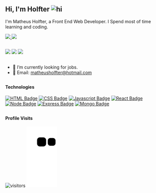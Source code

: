 ## Hi, I'm Holfter <img src="https://user-images.githubusercontent.com/1303154/88677602-1635ba80-d120-11ea-84d8-d263ba5fc3c0.gif" width="28px" alt="hi">
I'm Matheus Holfter, a Front End Web Developer. I Spend most of time learning and coding.
<div>
  <a href="https://github.com/holfter">
  <img height="150em" src="https://github-readme-stats.vercel.app/api?username=holfter&show_icons=true&theme=dracula&include_all_commits=true&count_private=true"/>
  <img height="150em" src="https://github-readme-stats.vercel.app/api/top-langs/?username=holfter&layout=compact&langs_count=7&theme=dracula"/>
</div>

##
<div> 
  <a href="https://instagram.com/holfter" target="_blank"><img src="https://img.shields.io/badge/-Instagram-%23E4405F?style=for-the-badge&logo=instagram&logoColor=white" target="_blank"></a>
  <a href = "mailto:holftergamer7@gmail.com"><img src="https://img.shields.io/badge/-Gmail-%23333?style=for-the-badge&logo=gmail&logoColor=white" target="_blank"></a>
  <a href="https://www.linkedin.com/in/holfter" target="_blank"><img src="https://img.shields.io/badge/-LinkedIn-%230077B5?style=for-the-badge&logo=linkedin&logoColor=white" target="_blank"></a>
</div>
<!-- TODO: Add last video link -->

##

- 🔭 I’m currently looking for jobs.
- :email: Email: matheusholfter@hotmail.com

##
#### Technologies

<!-- TODO: Make technologies links takes you to repositories -->
[![HTML Badge](https://img.shields.io/badge/HTML5-E34F26?style=for-the-badge&logo=html5&logoColor=white)](#) [![CSS Badge](https://img.shields.io/badge/CSS3-1572B6?style=for-the-badge&logo=css3&logoColor=white)](#) [![Javascript Badge](https://img.shields.io/badge/JavaScript-F7DF1E?style=for-the-badge&logo=javascript&logoColor=black)](#) [![React Badge](https://img.shields.io/badge/-React-61DBFB?style=for-the-badge&labelColor=black&logo=react&logoColor=61DBFB)](#) [![Node Badge](https://img.shields.io/badge/Node.js-43853D?style=for-the-badge&logo=node.js&logoColor=white)](#) [![Express Badge](https://img.shields.io/badge/Express.js-404D59?style=for-the-badge)](#) [![Mongo Badge](https://img.shields.io/badge/MongoDB-4EA94B?style=for-the-badge&logo=mongodb&logoColor=white)](#)


##


#### Profile Visits 

![visitors](https://visitor-badge.glitch.me/badge?page_id=holfter.holfter)
![Snake animation](https://github.com/holfter/holfter/blob/output/github-contribution-grid-snake.svg)


